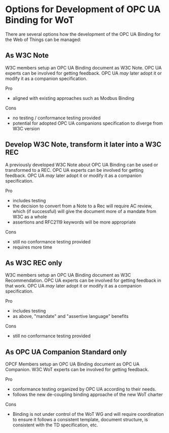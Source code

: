 # Options for Development of OPC UA Binding for WoT
There are several options how the development of the OPC UA Binding for the Web of Things can be managed:

## As W3C Note
W3C members setup an OPC UA Binding document as W3C Note. OPC UA experts can be involved for getting feedback.
OPC UA *may* later adopt it or modify it as a companion specification.

Pro
* aligned with existing approaches such as Modbus Binding

Cons
* no testing / conformance testing provided
* potential for adopted OPC UA companions specification to diverge from W3C version

## Develop W3C Note, transform it later into a W3C REC
A previously developed W3C Note about OPC UA Binding can be used or transformed to a REC. OPC UA experts can be involved for getting feedback. 
OPC UA *may* later adopt it or modify it as a companion specification.

Pro
* includes testing
* the decision to convert from a Note to a Rec will require AC review, which (if successful) will give the document more of a mandate from W3C as a whole
* assertions and RFC2119 keywords will be more appropriate

Cons
* still no conformance testing provided
* requires more time 


## As W3C REC only
W3C members setup an OPC UA Binding document as W3C Recommendation. OPC UA experts can be involved for getting feedback in that work. 
OPC UA *may* later adopt it or modify it as a companion specification.

Pro
* includes testing
* as above, "mandate" and "assertive language" benefits

Cons
* still no conformance testing provided

## As OPC UA Companion Standard only
OPCF Members setup an OPC UA Binding document as OPC UA Companion. W3C WoT experts can be involved for getting feedback.

Pro
* conformance testing organized by OPC UA according to their needs.
* follows the new de-coupling binding approache of the new WoT charter

Cons
* Binding is not under control of the WoT WG and will require coordination to ensure it follows a consistent template, document structure, is consistent with the TD specification, etc.

